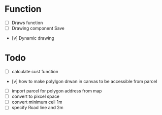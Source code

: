 # Function
- [ ] Draws function
- [ ] Drawing component Save
- [v] Dynamic drawing

# Todo
- [ ] calculate cust function
- [v] how to make polylgon drwan in canvas to be accessible from parcel
- [ ] import parcel for polygon address from map
- [ ] convert to pixcel space
- [ ] convert minimum cell 1m
- [ ] specify Road line and 2m
